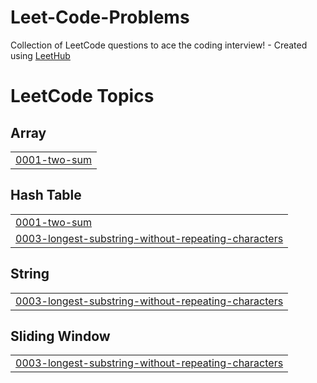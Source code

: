 # Leet-Code-Problems
Collection of LeetCode questions to ace the coding interview! - Created using [LeetHub](https://github.com/QasimWani/LeetHub)

<!---LeetCode Topics Start-->
# LeetCode Topics
## Array
|  |
| ------- |
| [0001-two-sum](https://github.com/chandrapavan1104/Leet-Code-Problems/tree/master/0001-two-sum) |
## Hash Table
|  |
| ------- |
| [0001-two-sum](https://github.com/chandrapavan1104/Leet-Code-Problems/tree/master/0001-two-sum) |
| [0003-longest-substring-without-repeating-characters](https://github.com/chandrapavan1104/Leet-Code-Problems/tree/master/0003-longest-substring-without-repeating-characters) |
## String
|  |
| ------- |
| [0003-longest-substring-without-repeating-characters](https://github.com/chandrapavan1104/Leet-Code-Problems/tree/master/0003-longest-substring-without-repeating-characters) |
## Sliding Window
|  |
| ------- |
| [0003-longest-substring-without-repeating-characters](https://github.com/chandrapavan1104/Leet-Code-Problems/tree/master/0003-longest-substring-without-repeating-characters) |
<!---LeetCode Topics End-->